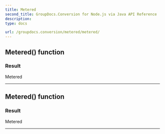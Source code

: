 ```yaml
---
title: Metered
second_title: GroupDocs.Conversion for Node.js via Java API Reference
description: 
type: docs

url: /groupdocs.conversion/metered/metered/
---
```


## Metered() function


### Result
Metered


---


## Metered() function


### Result
Metered


---


